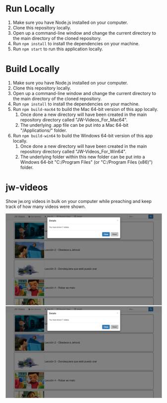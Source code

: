 # Run Locally
1. Make sure you have Node.js installed on your computer.
1. Clone this repository locally.
1. Open up a command-line window and change the current directory to the main directory of the cloned repository.
1. Run `npm install` to install the dependencies on your machine.
1. Run `npm start` to run this application locally.

# Build Locally
1. Make sure you have Node.js installed on your computer.
1. Clone this repository locally.
1. Open up a command-line window and change the current directory to the main directory of the cloned repository.
1. Run `npm install` to install the dependencies on your machine.
1. Run `npm build-mac64` to build the Mac 64-bit version of this app locally.
   1. Once done a new directory will have been created in the main repository directory called "JW-Videos_For_Mac64".
   1. The underlying .app file can be put into a Mac 64-bit "/Applications/" folder.
1. Run `npm build-win64` to build the Windows 64-bit version of this app locally.
   1. Once done a new directory will have been created in the main repository directory called "JW-Videos_For_Win64".
   1. The underlying folder within this new folder can be put into a Windows 64-bit "C:/Program Files" (or "C:/Program Files (x86)") folder.

# jw-videos
Show jw.org videos in bulk on your computer while preaching and keep track of how many videos were shown.

![Filter on "Jehova"](/screenshots/details-7-videos.png?raw=true "Filter on Jehova")
![Showing the details](/screenshots/details-7-videos.png?raw=true "Showing the details")
